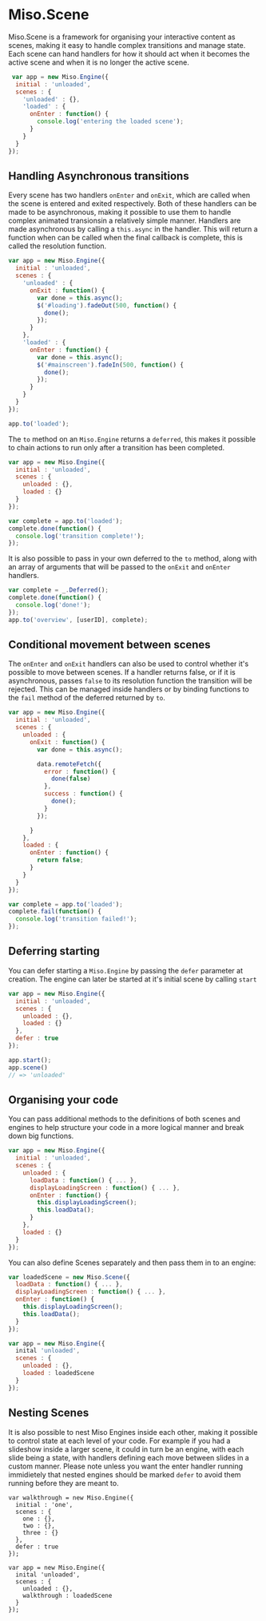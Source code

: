 # Miso.Scene #

Miso.Scene is a framework for organising your interactive content as scenes, making it easy to handle complex transitions and manage state. Each scene can hand handlers for how it should act when it becomes the active scene and when it is no longer the active scene.

```javascript
 var app = new Miso.Engine({
  initial : 'unloaded',
  scenes : {
    'unloaded' : {},
    'loaded' : {
      onEnter : function() {
        console.log('entering the loaded scene');
      }
    }
  }
});
```

## Handling Asynchronous transitions ##

Every scene has two handlers `onEnter` and `onExit`, which are called when the
scene is entered and exited respectively. Both of these handlers can be made to
be asynchronous, making it possible to use them to handle complex animated transionsin a relatively simple manner. Handlers are made asynchronous by calling a `this.async` in the handler. This will return a function when can be called when the final callback is complete, this is called the resolution function.

```javascript
var app = new Miso.Engine({
  initial : 'unloaded',
  scenes : {
    'unloaded' : {
      onExit : function() {
        var done = this.async();
        $('#loading').fadeOut(500, function() {
          done();
        });
      }
    },
    'loaded' : {
      onEnter : function() {
        var done = this.async();
        $('#mainscreen').fadeIn(500, function() {
          done();
        });
      }
    }
  }
});

app.to('loaded');
```

The `to` method on an `Miso.Engine` returns a `deferred`, this makes it possible to chain actions to run only after a transition has been completed.

```javascript
var app = new Miso.Engine({
  initial : 'unloaded',
  scenes : {
    unloaded : {},
    loaded : {}
  }
});

var complete = app.to('loaded');
complete.done(function() {
  console.log('transition complete!');
});
```

It is also possible to pass in your own deferred to the `to` method, along with an array of arguments that will be passed to the `onExit` and `onEnter` handlers.

```javascript
var complete = _.Deferred();
complete.done(function() { 
  console.log('done!');
});
app.to('overview', [userID], complete);
```

## Conditional movement between scenes ##

The `onEnter` and `onExit` handlers can also be used to control whether it's possible to move between scenes. If a handler returns false, or if it is asynchronous, passes `false` to its resolution function the transition will be rejected. This can be managed inside handlers or by binding functions to the `fail` method of the deferred returned by `to`.

```javascript
var app = new Miso.Engine({
  initial : 'unloaded',
  scenes : {
    unloaded : {
      onExit : function() {
        var done = this.async();

        data.remoteFetch({
          error : function() {
            done(false)
          },
          success : function() {
            done();
          }
        });

      }
    },
    loaded : {
      onEnter : function() {
        return false;
      }
    }
  }
});

var complete = app.to('loaded');
complete.fail(function() {
  console.log('transition failed!');
});
```

## Deferring starting ##

You can defer starting a `Miso.Engine` by passing the `defer` parameter at creation. The engine can later be started at it's initial scene by calling `start`

```javascript
var app = new Miso.Engine({
  initial : 'unloaded',
  scenes : {
    unloaded : {},
    loaded : {}
  },
  defer : true
});

app.start();
app.scene()
// => 'unloaded'
```

## Organising your code ##

You can pass additional methods to the definitions of both scenes and engines to help structure your code in a more logical manner and break down big functions.

```javascript
var app = new Miso.Engine({
  initial : 'unloaded',
  scenes : {
    unloaded : {
      loadData : function() { ... },
      displayLoadingScreen : function() { ... },
      onEnter : function() {
        this.displayLoadingScreen();
        this.loadData();
      }
    },
    loaded : {}
  }
});
```

You can also define Scenes separately and then pass them in to an engine:

```javascript
var loadedScene = new Miso.Scene({
  loadData : function() { ... },
  displayLoadingScreen : function() { ... },
  onEnter : function() {
    this.displayLoadingScreen();
    this.loadData();
  }
});

var app = new Miso.Engine({
  inital 'unloaded',
  scenes : {
    unloaded : {},
    loaded : loadedScene
  }
});
```

## Nesting Scenes ##

It is also possible to nest Miso Engines inside each other, making it possible to control state at each level of your code. For example if you had a slideshow inside a larger scene, it could in turn be an engine, with each slide being a state, with handlers defining each move between slides in a custom manner. Please note unless you want the enter handler running immidietely that nested engines should be marked `defer` to avoid them running before they are meant to.

```javscript
var walkthrough = new Miso.Engine({
  initial : 'one',
  scenes : {
    one : {},
    two : {},
    three : {}
  },
  defer : true
});

var app = new Miso.Engine({
  inital 'unloaded',
  scenes : {
    unloaded : {},
    walkthrough : loadedScene
  }
});
```
